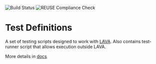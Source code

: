 ![Build Status](https://github.com/Linaro/test-definitions/actions/workflows/test-plans-pipeline.yml/badge.svg)
![REUSE Compliance Check](https://github.com/Linaro/test-definitions/actions/workflows/reuse.yml/badge.svg)

# Test Definitions
A set of testing scripts designed to work with [LAVA](http://lavasoftware.org/).
Also contains test-runner script that allows execution outside LAVA.

More details in [docs](docs/index.md)
